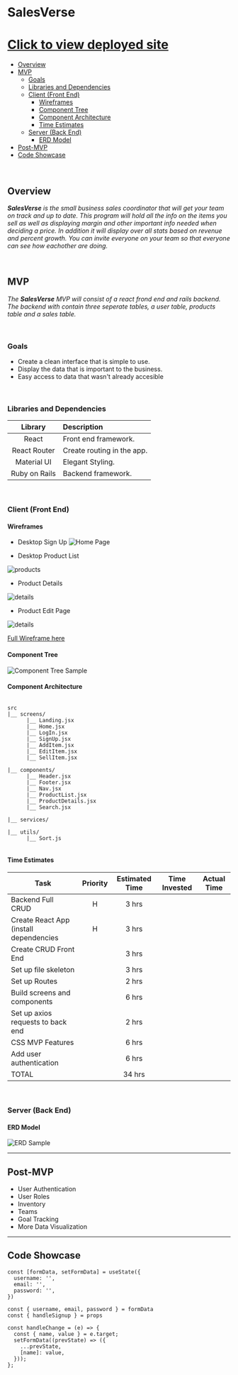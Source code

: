 # SalesVerse <!-- omit in toc -->
# [Click to view deployed site](https://salesverse.netlify.app/)

- [Overview](#overview)
- [MVP](#mvp)
  - [Goals](#goals)
  - [Libraries and Dependencies](#libraries-and-dependencies)
  - [Client (Front End)](#client-front-end)
    - [Wireframes](#wireframes)
    - [Component Tree](#component-tree)
    - [Component Architecture](#component-architecture)
    - [Time Estimates](#time-estimates)
  - [Server (Back End)](#server-back-end)
    - [ERD Model](#erd-model)
- [Post-MVP](#post-mvp)
- [Code Showcase](#code-showcase)


<br>

## Overview

_**SalesVerse** is the small business sales coordinator that will get your team on track and up to date. This program will hold all the info on the items you sell as well as displaying margin and other important info needed when deciding a price. In addition it will display over all stats based on revenue and percent growth. You can invite everyone on your team so that everyone can see how eachother are doing._


<br>

## MVP



_The **SalesVerse** MVP will consist of a react frond end and rails backend. The backend with contain three seperate tables, a user table, products table and a sales table._

<br>

### Goals

- Create a clean interface that is simple to use.
- Display the data that is important to the business.
- Easy access to data that wasn't already accesible


<br>

### Libraries and Dependencies



|     Library      | Description                                |
| :--------------: | :----------------------------------------- |
|      React       | Front end framework.|
|   React Router   | Create routing in the app.|
| Material UI | Elegant Styling. |
|     Ruby on Rails     | Backend framework.|


<br>

### Client (Front End)

#### Wireframes


- Desktop Sign Up
![Home Page](ReadMeAssets/Signup.png "home")

- Desktop Product List

![products](ReadMeAssets/Productlist.png "details")

- Product Details

![details](ReadMeAssets/Productdetail.png "product details")

- Product Edit Page

![details](ReadMeAssets/editprod.png "product details")



[Full Wireframe here](https://www.figma.com/file/eywNmVbpBVpSdbPavkAIx8/SalesVerse?node-id=0%3A1)


#### Component Tree


![Component Tree Sample](ReadMeAssets/ComponentTree.png)

#### Component Architecture


``` structure

src
|__ screens/
      |__ Landing.jsx
      |__ Home.jsx
      |__ LogIn.jsx
      |__ SignUp.jsx
      |__ AddItem.jsx
      |__ EditItem.jsx
      |__ SellItem.jsx
      
|__ components/
      |__ Header.jsx
      |__ Footer.jsx
      |__ Nav.jsx
      |__ ProductList.jsx
      |__ ProductDetails.jsx
      |__ Search.jsx

|__ services/

|__ utils/
      |__ Sort.js


```

#### Time Estimates


| Task                | Priority | Estimated Time | Time Invested | Actual Time |
| ------------------- | :------: | :------------: | :-----------: | :---------: |
| Backend Full CRUD    |    H    |     3 hrs      |        |      |
| Create React App (install dependencies|    H     |     3 hrs      |       |        |
| Create CRUD Front End               |          |     3 hrs      |         |       |
| Set up file skeleton              |          |     3 hrs      |        |         |
| Set up Routes            |          |     2 hrs      |         |        |
| Build screens and components            |          |     6 hrs      |         |         |
| Set up axios requests to back end          |          |     2 hrs      |         |         |
| CSS MVP Features          |          |     6 hrs      |         |         |
| Add user authentication          |          |     6 hrs      |         |         |
| TOTAL          |          |     34 hrs      |         |         |


<br>

### Server (Back End)

#### ERD Model


![ERD Sample](ReadMeAssets/ERD.png)
<br>

***

## Post-MVP

- User Authentication
- User Roles
- Inventory
- Teams
- Goal Tracking
- More Data Visualization
***

## Code Showcase
  ```
  const [formData, setFormData] = useState({
    username: '',
    email: '',
    password: '',
  })

  const { username, email, password } = formData
  const { handleSignup } = props

  const handleChange = (e) => {
    const { name, value } = e.target;
    setFormData((prevState) => ({
      ...prevState,
      [name]: value,
    }));
  };
  ```





